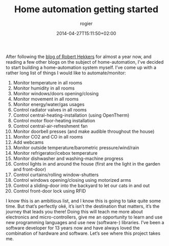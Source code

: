 ﻿---
title: Home automation getting started
author: rogier
type: post
date: 2014-04-27T15:11:50+02:00
url: /2014/04/27/home-automation-getting-started/
commentFolder: 2014-04-27-home-automation-getting-started
categories:
- HomeAutomation
tags: []
resources: []
aliases:
- index.php/2014/04/home-automation-getting-started/
---
After following the [blog of Robert Hekkers](http://blog.hekkers.net/) for almost a year now, and reading a few other blogs on the subject of home-automation, I’ve decided to start building a home-automation system myself. I’ve come up with a rather long list of things I would like to automate/monitor:


1.  Monitor temperature in all rooms
2.  Monitor humidity in all rooms
3.  Monitor windows/doors opening/closing
4.  Monitor movement in all rooms
5.  Monitor energy/water/gas usages
6.  Control radiator valves in all rooms
7.  Control central-heating-installation (using OpenTherm)
8.  Control motor floor-heating installation
9.  Control central-air-refreshment fan
10.  Monitor doorbell presses (and make audible throughout the house)
11.  Monitor CO2 and CO in all rooms
12.  Add webcams
13.  Monitor outside temperature/barometric pressure/wind/rain
14.  Monitor refrigerator/icebox temperature
15.  Monitor dishwasher and washing-machine progress
16.  Control lights in and around the house (first are the light in the garden and front-door)
17.  Control curtains/rolling window-shutters
18.  Control windows opening/closing using motorized arms
19.  Control a sliding-door into the backyard to let our cats in and out
20.  Control front-door lock using RFID

I know this is an ambitious list, and I know this is going to take quite some time. But that’s perfectly oké, it’s isn’t the destination that matters, it’s the journey that leads you there! Doing this will teach me more about electronics and micro-controllers, give me an opportunity to learn and use new programming languages and use new (software-) libraries. I’ve been a software developer for 13 years now and have always loved the combination of hardware and software. Let’s see where this project takes me.
